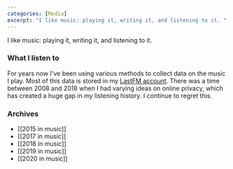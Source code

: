 ```yaml
---
categories: [Media]
excerpt: "I like music: playing it, writing it, and listening to it. "
---
```

I like music: playing it, writing it, and listening to it. 

### What I listen to
For years now I've been using various methods to collect data on the music I play. Most of this data is stored in my [LastFM account](https://www.last.fm/user/zinzywaleson). There was a time between 2008 and 2018 when I had varying ideas on online privacy, which has created a huge gap in my listening history. I continue to regret this.

### Archives
- [[2015 in music]]
- [[2017 in music]]
- [[2018 in music]]
- [[2019 in music]]
- [[2020 in music]]